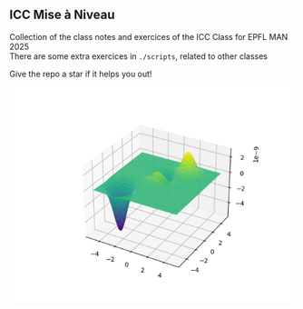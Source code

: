 ## ICC Mise à Niveau
Collection of the class notes and exercices of the ICC Class for EPFL MAN 2025\
There are some extra exercices in `./scripts`, related to other classes

Give the repo a star if it helps you out!

![](./Scripts/Physics/electricity/charges.png)
